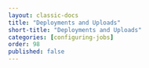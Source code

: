 ```yaml
---
layout: classic-docs
title: "Deployments and Uploads"
short-title: "Deployments and Uploads"
categories: [configuring-jobs]
order: 98
published: false
---
```

